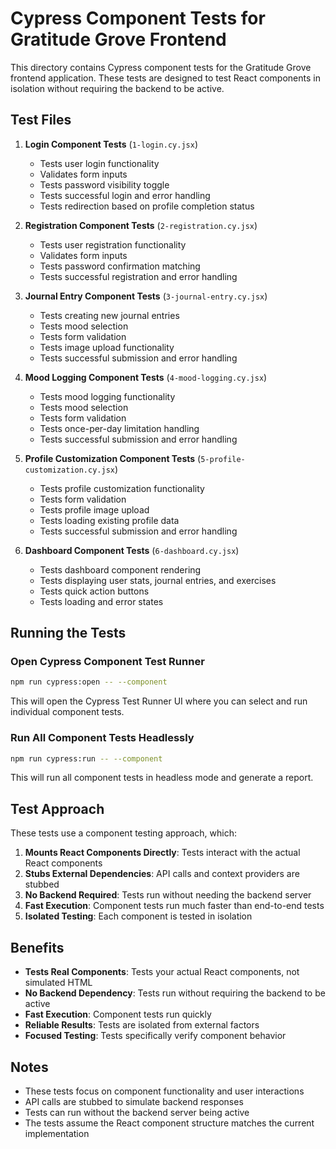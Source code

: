 # Cypress Component Tests for Gratitude Grove Frontend

This directory contains Cypress component tests for the Gratitude Grove frontend application. These tests are designed to test React components in isolation without requiring the backend to be active.

## Test Files

1. **Login Component Tests** (`1-login.cy.jsx`)
   - Tests user login functionality
   - Validates form inputs
   - Tests password visibility toggle
   - Tests successful login and error handling
   - Tests redirection based on profile completion status

2. **Registration Component Tests** (`2-registration.cy.jsx`)
   - Tests user registration functionality
   - Validates form inputs
   - Tests password confirmation matching
   - Tests successful registration and error handling

3. **Journal Entry Component Tests** (`3-journal-entry.cy.jsx`)
   - Tests creating new journal entries
   - Tests mood selection
   - Tests form validation
   - Tests image upload functionality
   - Tests successful submission and error handling

4. **Mood Logging Component Tests** (`4-mood-logging.cy.jsx`)
   - Tests mood logging functionality
   - Tests mood selection
   - Tests form validation
   - Tests once-per-day limitation handling
   - Tests successful submission and error handling

5. **Profile Customization Component Tests** (`5-profile-customization.cy.jsx`)
   - Tests profile customization functionality
   - Tests form validation
   - Tests profile image upload
   - Tests loading existing profile data
   - Tests successful submission and error handling

6. **Dashboard Component Tests** (`6-dashboard.cy.jsx`)
   - Tests dashboard component rendering
   - Tests displaying user stats, journal entries, and exercises
   - Tests quick action buttons
   - Tests loading and error states

## Running the Tests

### Open Cypress Component Test Runner

```bash
npm run cypress:open -- --component
```

This will open the Cypress Test Runner UI where you can select and run individual component tests.

### Run All Component Tests Headlessly

```bash
npm run cypress:run -- --component
```

This will run all component tests in headless mode and generate a report.

## Test Approach

These tests use a component testing approach, which:

1. **Mounts React Components Directly**: Tests interact with the actual React components
2. **Stubs External Dependencies**: API calls and context providers are stubbed
3. **No Backend Required**: Tests run without needing the backend server
4. **Fast Execution**: Component tests run much faster than end-to-end tests
5. **Isolated Testing**: Each component is tested in isolation

## Benefits

- **Tests Real Components**: Tests your actual React components, not simulated HTML
- **No Backend Dependency**: Tests run without requiring the backend to be active
- **Fast Execution**: Component tests run quickly
- **Reliable Results**: Tests are isolated from external factors
- **Focused Testing**: Tests specifically verify component behavior

## Notes

- These tests focus on component functionality and user interactions
- API calls are stubbed to simulate backend responses
- Tests can run without the backend server being active
- The tests assume the React component structure matches the current implementation
